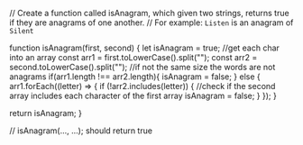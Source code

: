// Create a function called isAnagram, which given two strings, returns true if they are anagrams of one another.
// For example: `Listen` is an anagram of `Silent`

function isAnagram(first, second) {
  let isAnagram = true;
  //get each char into an array
  const arr1 = first.toLowerCase().split(""); 
  const arr2 = second.toLowerCase().split("");
  //if not the same size the words are not anagrams
  if(arr1.length !== arr2.length){
    isAnagram = false;
  } else {
    arr1.forEach((letter) => {
      if (!arr2.includes(letter)) { //check if the second array includes each character of the first array
        isAnagram = false;
      }
    });
  }

  return isAnagram;
}

// isAnagram(..., ...); should return true
